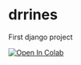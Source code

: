 # drrines
First django project

[![Open In Colab](https://colab.research.google.com/assets/colab-badge.svg)](https://github.com/drines/drrines/blob/master/Colab_Saving_Test.ipynb)
